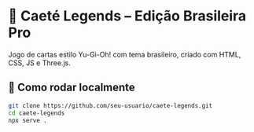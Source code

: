 # 🏹 Caeté Legends – Edição Brasileira Pro

Jogo de cartas estilo Yu-Gi-Oh! com tema brasileiro, criado com HTML, CSS, JS e Three.js.

## 🚀 Como rodar localmente
```bash
git clone https://github.com/seu-usuario/caete-legends.git
cd caete-legends
npx serve .
